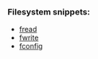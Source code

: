 ### Filesystem snippets:
* [fread](https://github.com/uonick/fatfree-snippets/blob/master/fatfree-read.sublime-snippet#L6)
* [fwrite](https://github.com/uonick/fatfree-snippets/blob/master/fatfree-write.sublime-snippet#L6)
* [fconfig](https://github.com/uonick/fatfree-snippets/blob/master/fatfree-config.sublime-snippet#L6)